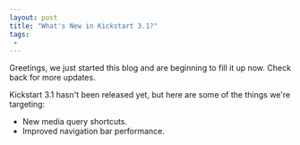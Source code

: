 ```yaml
---
layout: post
title: "What's New in Kickstart 3.1?"
tags:
 -
---
```


Greetings, we just started this blog and are beginning to fill it up now. Check back for more updates.

Kickstart 3.1 hasn't been released yet, but here are some of the things we're targeting:

- New media query shortcuts.
- Improved navigation bar performance.
